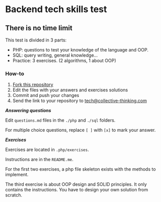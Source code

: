 # Backend tech skills test

## There is no time limit

This test is divided in 3 parts:
  - PHP: questions to test your knowledge of the language and OOP.
  - SQL: query writing, general knowledge...
  - Practice: 3 exercises. (2 algorithms, 1 about OOP) 


### How-to

 1. [Fork this repository](https://github.com/collective-thinking/backend-test.github.io/fork)
 2. Edit the files with your answers and exercises solutions
 3. Commit and push your changes
 4. Send the link to your repository to tech@collective-thinking.com
 
***Answering questions***

Edit `questions.md` files in the `./php` and `./sql` folders.

For multiple choice questions, replace `[ ]` with `[x]` to mark your answer.

***Exercises***

Exercises are located in `.php/exercises`.

Instructions are in the `README.me`.

For the first two exercises, a php file skeleton exists with the methods to implement.

The third exercise is about OOP design and SOLID principles.
It only contains the instructions. You have to design your own solution from scratch.
